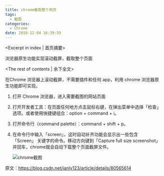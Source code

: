 ```yaml
---
title: chrome截取整个网页
tags:
  - 截图
categories:
  - Chrome
date: 2018-12-04 16:39:59
---
```

<Excerpt in index | 首页摘要> 

浏览器原生功能实现滚动截屏，截取整个页面

<!-- more -->
<The rest of contents | 余下全文>

在Chrome 浏览器上滚动截屏，不需要插件和任何 app，利用 chrome 浏览器原生功能即可实现。

1. 打开 Chrome 浏览器，进入需要截图的网站页面

2. 打开开发者工具：在页面任何地方点击鼠标右键，在弹出菜单中选择「检查」选项。或者使用快捷键组合：option + command + i。

3. 打开命令行（command palette）：command + shift + p。

4. 在命令行中输入「screen」，这时自动补齐功能会显示出一些包含 「Screen」 关键字的命令。移动方向键到「Capture full size screenshot」并回车，chrome就会自动下载整个页面截屏文件。

   ![chrome截图](./chrome截图.png)


原文：https://blog.csdn.net/ianly123/article/details/80565614 
